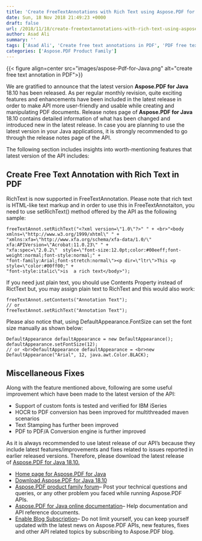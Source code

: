 ```yaml
---
title: 'Create FreeTextAnnotations with Rich Text using Aspose.PDF for Java'
date: Sun, 18 Nov 2018 21:49:23 +0000
draft: false
url: /2018/11/18/create-freetextannotations-with-rich-text-using-aspose.pdf-for-java/
author: Asad Ali
summary: ''
tags: ['Asad Ali', 'Create free text annotations in PDF', 'PDF free text annotations with rich text', 'free text annotations in PDF using Java']
categories: ['Aspose.PDF Product Family']
---
```




{{< figure align=center src="images/aspose-Pdf-for-Java.png" alt="create free text annotation in PDF">}}


We are gratified to announce that the latest version **Aspose.PDF for Java** 18.10 has been released. As per regular monthly revision, quite exciting features and enhancements have been included in the latest release in order to make API more user-friendly and usable while creating and manipulating PDF documents. Release notes page of **Aspose.PDF for Java** 18.10 contains detailed information of what has been changed and introduced new in the latest release. In case you are planning to use the latest version in your Java applications, it is strongly recommended to go through the release notes page of the API.

The following section includes insights into worth-mentioning features that latest version of the API includes:

## Create Free Text Annotation with Rich Text in PDF

RichText is now supported in FreeTextAnnotation. Please note that rich text is HTML-like text markup and in order to use this in FreeTextAnnotaiton, you need to use setRichText() method offered by the API as the following sample:

```
freeTextAnnot.setRichText("<?xml version=\"1.0\"?>" " + <br>"<body xmlns=\"http://www.w3.org/1999/xhtml\" " +
"xmlns:xfa=\"http://www.xfa.org/schema/xfa-data/1.0/\" xfa:APIVersion=\"Acrobat:11.0.23\" " +
"xfa:spec=\"2.0.2\"  style=\"font-size:12.0pt;color:#00eeff;font-weight:normal;font-style:normal;" +
"font-family:Arial;font-stretch:normal\"><p dir=\"ltr\">This <p style=\"color:#00ff00;" +
"font-style:italic\">is  a rich text</body>");
```

If you need just plain text, you should use Contents Property instead of RictText but, you may assign plain text to RichText and this would also work:

```
freeTextAnnot.setContents("Annotation Text");
// or
freeTextAnnot.setRichText("Annotation Text");
```

Please also notice that, using DefaultAppearance.FontSize can set the font size manually as shown below:

```
DefaultAppearance defaultAppearance = new DefaultAppearance();
defaultAppearance.setFontSize(12);
// or <br>DefaultAppearance defaultAppearance = <br>new DefaultAppearance("Arial", 12, java.awt.Color.BLACK);
```

## Miscellaneous Fixes

Along with the feature mentioned above, following are some useful improvement which have been made to the latest version of the API:

*   Support of custom fonts is tested and verified for IBM iSeries
*   HOCR to PDF conversion has been improved for multithreaded maven scenarios
*   Text Stamping has further been improved
*   PDF to PDF/A Conversion engine is further improved

As it is always recommended to use latest release of our API’s because they include latest features/improvements and fixes related to issues reported in earlier released versions. Therefore, please download the latest release of [Aspose.PDF for Java 18.10.][1]

*   [Home page for Aspose.PDF for Java][2]
*   [Download Aspose.PDF for Java 18.10][3]
*   [Aspose.PDF product family forum][4]– Post your technical questions and queries, or any other problem you faced while running Aspose.PDF APIs.
*   [Aspose.PDF for Java online documentation][5]– Help documentation and API reference documents.
*   [Enable Blog Subscription][6]– Do not limit yourself, you can keep yourself updated with the latest news on Aspose.PDF APIs, new features, fixes and other API related topics by subscribing to Aspose.PDF blog.




[1]: https://artifact.aspose.com/repo/com/aspose/aspose-pdf/18.10/
[2]: https://products.aspose.com/pdf/java
[3]: https://artifact.aspose.com/repo/com/aspose/aspose-pdf/18.10/
[4]: https://forum.aspose.com/c/pdf
[5]: https://docs.aspose.com/display/pdfjava/Home
[6]: https://blog.aspose.com/category/aspose-products/aspose-pdf-product-family/




